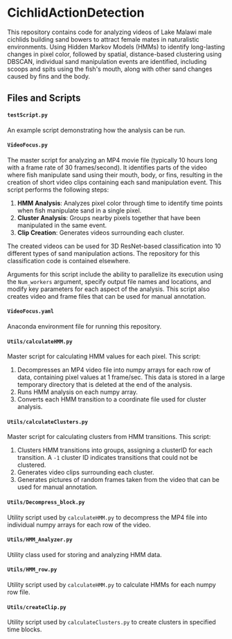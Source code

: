 # CichlidActionDetection

This repository contains code for analyzing videos of Lake Malawi male cichlids building sand bowers to attract female mates in naturalistic environments. Using Hidden Markov Models (HMMs) to identify long-lasting changes in pixel color, followed by spatial, distance-based clustering using DBSCAN, individual sand manipulation events are identified, including scoops and spits using the fish's mouth, along with other sand changes caused by fins and the body.

## Files and Scripts

#### `testScript.py`
An example script demonstrating how the analysis can be run.

#### `VideoFocus.py`
The master script for analyzing an MP4 movie file (typically 10 hours long with a frame rate of 30 frames/second). It identifies parts of the video where fish manipulate sand using their mouth, body, or fins, resulting in the creation of short video clips containing each sand manipulation event. This script performs the following steps:
1. **HMM Analysis**: Analyzes pixel color through time to identify time points when fish manipulate sand in a single pixel.
2. **Cluster Analysis**: Groups nearby pixels together that have been manipulated in the same event.
3. **Clip Creation**: Generates videos surrounding each cluster.

The created videos can be used for 3D ResNet-based classification into 10 different types of sand manipulation actions. The repository for this classification code is contained elsewhere.

Arguments for this script include the ability to parallelize its execution using the `Num_workers` argument, specify output file names and locations, and modify key parameters for each aspect of the analysis. This script also creates video and frame files that can be used for manual annotation.

#### `VideoFocus.yaml`
Anaconda environment file for running this repository.

#### `Utils/calculateHMM.py`
Master script for calculating HMM values for each pixel. This script:
1. Decompresses an MP4 video file into numpy arrays for each row of data, containing pixel values at 1 frame/sec. This data is stored in a large temporary directory that is deleted at the end of the analysis.
2. Runs HMM analysis on each numpy array.
3. Converts each HMM transition to a coordinate file used for cluster analysis.

#### `Utils/calculateClusters.py`
Master script for calculating clusters from HMM transitions. This script:
1. Clusters HMM transitions into groups, assigning a clusterID for each transition. A `-1` cluster ID indicates transitions that could not be clustered.
2. Generates video clips surrounding each cluster.
3. Generates pictures of random frames taken from the video that can be used for manual annotation.

#### `Utils/Decompress_block.py`
Utility script used by `calculateHMM.py` to decompress the MP4 file into individual numpy arrays for each row of the video.

#### `Utils/HMM_Analyzer.py`
Utility class used for storing and analyzing HMM data.

#### `Utils/HMM_row.py`
Utility script used by `calculateHMM.py` to calculate HMMs for each numpy row file.

#### `Utils/createClip.py`
Utility script used by `calculateClusters.py` to create clusters in specified time blocks.